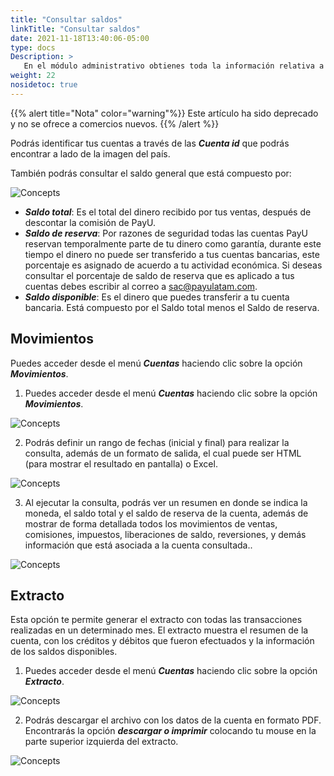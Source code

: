 ```yaml
---
title: "Consultar saldos"
linkTitle: "Consultar saldos"
date: 2021-11-18T13:40:06-05:00
type: docs
Description: >
   En el módulo administrativo obtienes toda la información relativa a tus cuentas, podrás consultar el dinero proveniente de tus cuentas, el saldo general y los abonos o descuentos que se realicen a tu cuenta.
weight: 22
nosidetoc: true
---
```


{{% alert title="Nota" color="warning"%}}
Este artículo ha sido deprecado y no se ofrece a comercios nuevos.
{{% /alert %}}

Podrás identificar tus cuentas a través de las _**Cuenta id**_ que podrás encontrar a lado de la imagen del país.

También podrás consultar el saldo general que está compuesto por:

![Concepts](https://raw.githubusercontent.com/developers-payu-latam/developers-payu-latam.github.io/master/images/soluciones-adicionales/saldo1-es.jpg)

* _**Saldo total**_: Es el total del dinero recibido por tus ventas, después de descontar la comisión de PayU.
* _**Saldo de reserva**_: Por razones de seguridad todas las cuentas PayU reservan temporalmente parte de tu dinero como garantía, durante este tiempo el dinero no puede ser transferido a tus cuentas bancarias, este porcentaje es asignado de acuerdo a tu actividad económica. Si deseas consultar el porcentaje de saldo de reserva que es aplicado a tus cuentas debes escribir al correo a sac@payulatam.com.
* _**Saldo disponible**_: Es el dinero que puedes transferir a tu cuenta bancaria. Está compuesto por el Saldo total menos el Saldo de reserva.

## Movimientos
Puedes acceder desde el menú _**Cuentas**_ haciendo clic sobre la opción _**Movimientos**_.

1. Puedes acceder desde el menú _**Cuentas**_ haciendo clic sobre la opción _**Movimientos**_.

![Concepts](https://raw.githubusercontent.com/developers-payu-latam/developers-payu-latam.github.io/master/images/soluciones-adicionales/saldo2-es.jpg)

2. Podrás definir un rango de fechas (inicial y final) para realizar la consulta, además de un formato de salida, el cual puede ser HTML (para mostrar el resultado en pantalla) o Excel.

![Concepts](https://raw.githubusercontent.com/developers-payu-latam/developers-payu-latam.github.io/master/images/soluciones-adicionales/saldo3-es.jpg)

3. Al ejecutar la consulta, podrás ver un resumen en donde se indica la moneda, el saldo total y el saldo de reserva de la cuenta, además de mostrar de forma detallada todos los movimientos de ventas, comisiones, impuestos, liberaciones de saldo, reversiones, y demás información que está asociada a la cuenta consultada..

![Concepts](https://raw.githubusercontent.com/developers-payu-latam/developers-payu-latam.github.io/master/images/soluciones-adicionales/saldo4-es.jpg)

## Extracto
Esta opción te permite generar el extracto con todas las transacciones realizadas en un determinado mes. El extracto muestra el resumen de la cuenta, con los créditos y débitos que fueron efectuados y la información de los saldos disponibles.

1. Puedes acceder desde el menú _**Cuentas**_ haciendo clic sobre la opción _**Extracto**_.

![Concepts](https://raw.githubusercontent.com/developers-payu-latam/developers-payu-latam.github.io/master/images/soluciones-adicionales/saldo5-es.jpg)

2. Podrás descargar el archivo con los datos de la cuenta en formato PDF. Encontrarás la opción _**descargar o imprimir**_ colocando tu mouse en la parte superior izquierda del extracto.

![Concepts](https://raw.githubusercontent.com/developers-payu-latam/developers-payu-latam.github.io/master/images/soluciones-adicionales/saldo6-es.jpg)